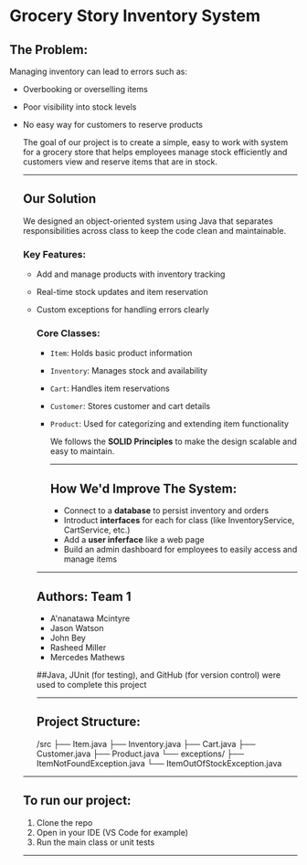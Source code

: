 # Grocery Story Inventory System
## The Problem: 
Managing inventory can lead to errors such as: 
- Overbooking or overselling items
- Poor visibility into stock levels
- No easy way for customers to reserve products

  The goal of our project is to create a simple, easy to work with system for a grocery store that helps employees manage stock efficiently and customers view and reserve items that are in stock.

  ---

  ## Our Solution
  We designed an object-oriented system using Java that separates responsibilities across class to keep the code clean and maintainable.

  ### Key Features:
  - Add and manage products with inventory tracking
  - Real-time stock updates and item reservation
  - Custom exceptions for handling errors clearly

    ### Core Classes:
    - `Item`: Holds basic product information
    - `Inventory`: Manages stock and availability
    - `Cart`: Handles item reservations
    - `Customer`: Stores customer and cart details
    - `Product`: Used for categorizing and extending item functionality

      We follows the **SOLID Principles** to make the design scalable and easy to maintain.

      ---

      ## How We'd Improve The System:
      - Connect to a **database** to persist inventory and orders
      - Introduct **interfaces** for each for class (like InventoryService, CartService, etc.)
      - Add a **user inferface** like a web page
      - Build an admin dashboard for employees to easily access and manage items

     ---

    ## Authors: Team 1
    - A'nanatawa Mcintyre
    - Jason Watson
    - John Bey
    - Rasheed Miller
    - Mercedes Mathews

    ##Java, JUnit (for testing), and GitHub (for version control) were used to complete this project

    ---

    ## Project Structure:
    /src
├── Item.java
├── Inventory.java
├── Cart.java
├── Customer.java
├── Product.java
└── exceptions/
├── ItemNotFoundException.java
└── ItemOutOfStockException.java

  ---

  ## To run our project:
  1. Clone the repo
  2. Open in your IDE (VS Code for example)
  3. Run the main class or unit tests

  ---

